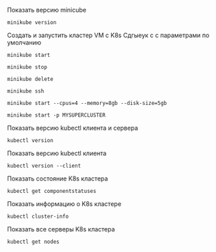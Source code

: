 Показать версию minicube
```
minikube version
```

Создать и запустить кластер VM с K8s Сдгыеук c с параметрами по умолчанию
```
minikube start
```

```
minikube stop
```

```
minikube delete
```

```
minikube ssh
```

```
minikube start --cpus=4 --memory=8gb --disk-size=5gb
```

```
minikube start -p MYSUPERCLUSTER
```

Показать версию kubectl клиента и сервера
```
kubectl version
```

Показать версию kubectl клиента
```
kubectl version --client
```

Показать состояние K8s кластера
```
kubectl get componentstatuses
```

Показать информацию о K8s кластере
```
kubectl cluster-info
```

Показать все серверы K8s кластера
```
kubectl get nodes
```

